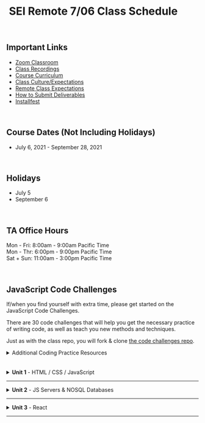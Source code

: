 <h1><img src="https://ga-dash.s3.amazonaws.com/production/assets/logo-9f88ae6c9c3871690e33280fcf557f33.png" alt="" style="max-width:100%;" /> SEI Remote 7/06 Class Schedule</h1>

<br/>

## Important Links

- [Zoom Classroom](https://generalassembly.zoom.us/j/95974443973?pwd=cVdXUHdWeURKZlJSMG15d0FoRUpZQT09)
- [Class Recordings](https://github.com/SEIR-7-06/schedule/blob/master/class-recordings.md)
- [Course Curriculum](https://github.com/SEIR-7-06/schedule/blob/master/course-curriculum.md)
- [Class Culture/Expectations](https://github.com/SEIR-7-06/welcome-to-sei)
- [Remote Class Expectations](https://github.com/SEIR-7-06/remote-class-expectations)
- [How to Submit Deliverables](https://github.com/SEIR-7-06/deliverable-submissions)
- [Installfest](https://github.com/SEIR-7-06/installfest)

<br/>

## Course Dates (Not Including Holidays)

- July 6, 2021 - September 28, 2021

<br/>

## Holidays

- July 5
- September 6

<br/>

## TA Office Hours

Mon - Fri: 8:00am - 9:00am Pacific Time<br />
Mon - Thr: 6:00pm - 9:00pm Pacific Time<br />
Sat + Sun: 11:00am - 3:00pm Pacific Time


<br/>

## JavaScript Code Challenges

If/when you find yourself with extra time, please get started on the JavaScript Code Challenges.

There are 30 code challenges that will help you get the necessary practice of writing code, as well as teach you new methods and techniques.

Just as with the class repo, you will fork & clone [the code challenges repo](https://github.com/SEIR-7-06/daily-js-code-challenges).

<details>
  <summary>Additional Coding Practice Resources</summary>
  <h3>Codewars</h3>
  <a href="https://www.codewars.com">Codewars</a> is an excellent source of coding challenges for numerous programming languages.
  <p>It's free, so be sure to create an account so that you can track your progress.
    Code challenges (called _Kata_) vary in difficulty from "8kyu" (easiest) to "1kyu".</p>
<!--   <h3>Interview Cake</h3>
  <p>Designed to prep you technical interviews, <a href="https://www.interviewcake.com">Interview Cake</a> comes highly recommended.</p>
  <p>It's not free, however, you should take advantage of its free 7-day email crash course and decide to if its worth the bucks to you.</p>
  <h3>Advent of Code</h3>
  <p><a href="https://adventofcode.com/">Advent of Code</a> has special puzzles during the month of December (only).</p>
  <p>However, you can access past year's puzzles!</p> -->
</details>

<br/>
<br/>

<!-- ## Post Graduation

<table>
  <tbody>
    <tr>    
      <td><strong>Challenges</strong></td>
      <td><a href="https://github.com/SEIR-7-06/shopping-cart-coding-challenge">Front End Challenge</a></td>
      <td><a href="https://github.com/SEIR-7-06/csv-parse-starter">Full Stack Challenge</a></td>
      <td><a href="https://github.com/SEIR-7-06/testing-in-react-with-jest-and-enzyme">Testing in React</a></td>
      <td><a href="https://github.com/SEIR-7-06/Python-unit-test">Python Unit Testing</a></td>
      <td><a href="https://github.com/SEIR-7-06/flask-api">Python Flask API</a></td>
    </tr>
  </tbody>
</table>

### Post Grad Roadmap

<p>This document will provide you with a roadmap of how to revisit your SEI class in units, with additional coding challenges, resources, and prompts to keep you coding in the weeks post-graduation. We hope it provides a springboard that keeps you learning!</p>
<table>
  <tbody>
    <tr>
      <td><a href="https://docs.google.com/spreadsheets/d/15JX2Z5_095QiYyxQ-aGsnjqmvVGxfATvnMO3k5SK_Y8/edit#gid=563096904">Post Grad Roadmap</a></td>
    </tr>
  </tbody>
</table> -->
<!-- 
<br />
<br /> -->

<!-- Unit 1 Dropdown -->
<details>
  <summary><strong>Unit 1</strong> - HTML / CSS / JavaScript</summary>
  <ul type="none">
    <!-- Week 1 Dropdown -->
    <li>
      <details> 
        <summary>Week 1 - FUNdamentals!</summary>
        <br>
        <a href="https://github.com/h64/loops-inclass-notes">Loops Demo Code</a>
        <br>
        <a href="https://github.com/SEIR-7-06/arrays-iteration-demo-code">Array & Iteration Demo Code</a>
        <br>
        <a href="https://github.com/SEIR-7-06/functions-code-along">Function Lesson Demo Code</a>
        <br>
        <!-- Schedule Table -->
        <h2>Week 1 Schedule</h2>
        <table>
          <thead>
            <tr>
              <td></td>
              <th>Morning Exercise</th>
              <th>Module 1</th>
              <th>Module 2</th>
              <th>Extra Content</th>
              <th>Focus</th>
            </tr>
          </thead>
          <tbody>
            <tr>
              <td><strong>Monday</strong><br />(7/5)</td>
              <td>Holiday</td>
              <td>Holiday</td>
              <td>Holiday</td>
              <td>Holiday</td>
              <td>Holiday</td>
            </tr>
            <tr>
              <td><strong>Tuesday</strong><br />(7/6)</td>
              <td><a href="https://github.com/SEIR-7-06/welcome-to-sei">Welcome to GA</a></td>
              <td><a href="https://github.com/SEIR-7-06/installfest">Installfest</a></td>
              <td>
                - <a href="https://github.com/SEIR-7-06/intro-terminal">Terminal Intro</a>
                <br>
                - <a href="https://github.com/SEIR-7-06/intro_to_command_line-main">Terminal Cont.</a>
              </td>
              <td>
              - <a href="https://github.com/SEIR-7-06/command-line-lab">Terminal Lab</a>
              <br>
              - <a href="https://github.com/SEIR-7-06/hw-unix-cli-practice">Terminal Extra Practice</a>
              </td>
              <td>Welcome and Getting Set Up</td>
            </tr>
            <tr>
              <td><strong>Wednesday</strong><br />(7/7)</td>
              <td><a href="https://github.com/SEIR-7-06/Intro-to-Semantic-HTML">Semantic HTML</a></td>
              <td>
              - <a href="https://github.com/SEIR-7-06/intro-to-programming">Intro To Programming</a>
              <br>
                - <a href="https://github.com/SEIR-7-06/Scope">Scope</a>
                <br>
                - <a href="https://github.com/SEIR-7-06/JS-Basic-Loops">JS Basic Loops Lab</a>
              </td>
              <td><a href="https://github.com/SEIR-7-06/github">Github</a></td>
              <td>
                - <a href="https://github.com/SEIR-7-06/git-github-lab">Github Lab</a>
                <br>
                - <a href="https://github.com/SEIR-7-06/Intro-to-Semantic-HTML">Semantic HTML Extra Practice</a>
              </td>
              <td>Intro to Programming</td>
            </tr>
            <tr>
              <td><strong>Thursday</strong><br />(7/8)</td>
              <!-- <td><a href="https://github.com/SEIR-7-06/profile-cards">CSS Profile Card</a></td> -->
              <td>Outcomes</td>
              <td><a href="https://github.com/SEIR-7-06/conditionals-and-loops">Loops & Conditionals</a></td>
              <td>
              - <a href="https://github.com/SEIR-7-06/Arrays-iterating-over-them">Arrays &amp; Iteration</a>
              <br>
              - <a href="https://github.com/SEIR-7-06/loop-lab">Loop Lab</a>
              </td>
              <td><a href="https://github.com/SEIR-7-06/js-arrays-lab">Arrays Extra Practice</a></td>
              <td>JavaScript Arrays</td>
            </tr>
            <tr>
              <td><strong>Friday</strong><br />(7/9)</td>
              <td><a href="https://github.com/SEIR-7-06/css-selector-basics">CSS Intro</a></td>
              <td><a href="https://github.com/SEIR-7-06/css-selector-basics">Intro to CSS</a></td>
              <td>
              - <a href="https://github.com/SEIR-7-06/functions">Functions</a>
              <br>
              - <a href="https://github.com/SEIR-7-06/functions-lab">Functions lab</a>
              </td>
              <td><a href="https://github.com/SEIR-7-06/functions-practice">Functions Extra Practice</a></td>
              <td>JavaScript Functions</td>
            </tr>
          </tbody>
        </table>
        <h2>Week 1 Deliverables</h2>
        <p>It is a requirement to complete at least 80% of all deliverables to receive: a Certificate of Completion; post-grad benefits such as the Meet and Greet; and Outcomes support.</p>
        <!-- Deliverable Table -->
        <table>
          <thead>
            <tr>
              <td>Date Assigned</td>
              <td>Deliverable</td>
              <td>Final Due Date</td>
            </tr>
          </thead>
          <tbody>
            <tr>
              <td>7/8</td>
              <td><a href="https://github.com/SEIR-7-06/HW-Loops-Conditionals">Loops & Conditionals</a></td>
              <td>7/12</td>
            </tr>
            <tr>
              <td>7/9</td>
              <td><a href="https://github.com/SEIR-7-06/functions-scope-hw">Functions</a></td>
              <td>7/13</td>
            </tr>
          </tbody>
        </table>
      </details>
    </li>
    <li>
      <details>
        <summary>Week 2 - Advanced Objects, The DOM</summary>
        <h2>Week 2 - Schedule</h2>
        <br>
        <a href="https://github.com/SEIR-7-06/objects-demo-code">Objects Demo Code</a>
        <br>
        <a href="https://github.com/h64/intro-to-dom-demo-code">Intro to DOM Demo Code</a>
        <br>
        <a href="https://github.com/SEIR-7-06/dom-events-demo-code">DOM Events Demo Code</a>
        <br>
        <!-- Schedule Table -->
        <table>
          <thead>
            <tr>
              <td></td>
              <th>Morning Exercise</th>
              <th>Module 1</th>
              <th>Module 2</th>
              <th>Extra Content</th>
              <th>Focus</th>
            </tr>
          </thead>
          <tbody>
            <tr>
              <td><strong>Monday</strong><br />(7/12)</td>
              <td>CSS: Flexbox</td>
              <td><a href="https://github.com/SEIR-7-06/Objects">Objects</a> </td>
              <td><a href="https://github.com/SEIR-7-06/Objects-lab">Objects Lab</a></td>
              <td>
              - <a href="https://github.com/SEIR-7-06/solar-system-lab">Solar System Lab</a>
              </td>
              <td>JavaScript Objects</td>
            </tr>
            <tr>
              <td><strong>Tuesday</strong><br />(7/13)</td>
              <td><a href="https://github.com/SEIR-7-06/intro-to-the-dom">Intro to Dom</a></td>
              <td><a href="https://github.com/SEIR-7-06/intro-to-the-dom">Intro to Dom</a></td>
              <td><a href="https://github.com/SEIR-7-06/dom-events">Dom Events</a></td>
              <td>
              - <a href="https://github.com/SEIR-7-06/temperature-converter-dom">Temperature Converter</a>
              <br>
              - <a href="https://github.com/SEIR-7-06/etch_a_sketch">Etch a Sketch</a>
              </td>
              <td>Dom Manipulation</td>
            </tr>
            <tr>
              <td><strong>Wednesday</strong><br />(7/14)</td>
              <td><a href="https://github.com/SEIR-7-06/sei-tic-tac-toe">Intro Tic Tac Toe</a></td>
              <td><a href="https://github.com/SEIR-7-06/sei-tic-tac-toe">Tic Tac Toe</a></td>
              <td><a href="https://github.com/SEIR-7-06/sei-tic-tac-toe">Tic Tac Toe</a></td>
              <td><a href="https://github.com/SEIR-7-06/etch_a_sketch">Etch a Sketch</a></td>
              <td>Tic Tac Toe</td>
            </tr>
            <tr>
              <td><strong>Thursday</strong><br />(7/15)</td>
              <td>Outcomes</td>
              <td><a href="https://github.com/SEIR-7-06/sei-tic-tac-toe">Tic Tac Toe</a></td>
              <td><a href="https://github.com/SEIR-7-06/sei-tic-tac-toe">Tic Tac Toe</a></td>
              <td><a href="https://github.com/SEIR-7-06/etch_a_sketch">Etch a Sketch</a></td>
              <td>Tic Tac Toe</td>
            </tr>
            <tr>
              <td><strong>Friday</strong><br />(7/16)</td>
              <td><a href="https://github.com/SEIR-7-06/Combining-datatypes">Objects & this!</a></td>
              <td><a href="https://github.com/SEIR-7-06/Combining-datatypes">Objects & this!</a></td>
              <td><a href="https://github.com/SEIR-7-06/weather-object-lab">Weather Object Lab</a></td>
              <td><a href="https://github.com/SEIR-7-06/Combining-Data-Types-Lab">Avengers Mixed Types</a></td>
              <td>Objects and this</td>
            </tr>
          </tbody>
        </table>
        <h2>Week 2 - Deliverables</h2>
        <p>It is a requirement to complete at least 80% of all deliverables to receive: a Certificate of Completion; post-grad benefits such as the Meet and Greet; and Outcomes support.</p>
        <!-- Deliverable Table -->
        <table>
          <thead>
            <tr>
              <td>Date Assigned</td>
              <td>Deliverable</td>
              <td>Final Due Date</td>
            </tr>
          </thead>
          <tbody>
            <tr>
              <td>7/12</td>
              <td><a href="https://github.com/SEIR-7-06/mixed-data-types-hw">Mixed Data Types</a></td>
              <td>7/14</td>
            </tr>
            <tr>
              <td>7/14</td>
              <td><a href="https://github.com/SEIR-7-06/css-airbnb">CSS AirBnb</a></td>
              <td>7/16</td>
            </tr>
          </tbody>
        </table>
      </details>
    </li>
    <li>
      <details>
        <summary>Week 3 - Project Zero</summary>
        <!-- Schedule Table -->
        <h2>Week 3 - Schedule</h2>
        <p><a href="https://github.com/SEIR-7-06/stopwatch-demo-code">Stopwatch / setInterval Demo Code</a></p>
        <table>
          <thead>
            <tr>
              <td></td>
              <th>Morning Exercise</th>
              <th>Module 1</th>
              <th>Module 2</th>
              <th>Extra Content</th>
              <th>Focus</th>
            </tr>
          </thead>
          <tbody>
            <tr>
              <td><strong>Monday</strong><br />(7/19)</td>
              <td><a href="https://github.com/SEIR-7-06/classes">OOP & Classes</a></td>
              <td><a href="https://github.com/SEIR-7-06/classes">OOP & Classes</a></td>
              <td>
              - <a href="https://github.com/SEIR-7-06/classes">OOP & Classes</a>
              <br>
              - <a href="https://github.com/SEIR-7-06/classes-lab">Classes Lab</a>
              </td>
              <td><a href="https://github.com/SEIR-7-06/classes-gladiator">Classes Gladiator Arena</a></td>
              <td>Object Oriented Programming</td>
            </tr>
            <!-- <tr>
              <td><strong>Tuesday</strong><br />(7/20)</td>
              <td><a href="https://github.com/SEIR-7-06/space-battle">Space Battle</a></td>
              <td><a href="https://github.com/SEIR-7-06/space-battle">Space Battle</a></td>
              <td><a href="https://github.com/SEIR-7-06/space-battle">Space Battle</a></td>
              <td><a href="https://github.com/SEIR-7-06/oop-pokemon">OOP Pokemon</a></td>
              <td>Object Oriented Programming</td>
            </tr> -->
            <tr>
              <td><strong>Tuesday</strong><br />(7/20)</td>
              <td><a href="https://github.com/SEIR-7-06/stopwatch-demo-code">Stopwatch Activity</a></td>
              <td><a href="https://github.com/SEIR-7-06/project-zero">Introduce Project</a></td>
              <td><a href="https://github.com/SEIR-7-06/project-zero">Project 0</a></td>
              <td><a href="https://github.com/SEIR-7-06/project-zero">Project 0</a></td>
              <td><a href="https://github.com/SEIR-7-06/project-zero">Project 0</a></td>
            </tr>
            <tr>
              <td><strong>Wednesday</strong><br />(7/21)</td>
              <td><a href="https://github.com/SEIR-7-06/project-zero">Project 0</a></td>
              <td><a href="https://github.com/SEIR-7-06/project-zero">Project 0</a></td>
              <td><a href="https://github.com/SEIR-7-06/project-zero">Project 0</a></td>
              <td><a href="https://github.com/SEIR-7-06/project-zero">Project 0</a></td>
              <td><a href="https://github.com/SEIR-7-06/project-zero">Project 0</a></td>
            </tr>
            <tr>
              <td><strong>Thursday</strong><br />(7/22)</td>
              <td>Outcomes</td>
              <td><a href="https://github.com/SEIR-7-06/project-zero">Project 0</a></td>
              <td><a href="https://github.com/SEIR-7-06/deploy-to-github-pages">GitHub Pages Deployment</a></td>
              <td><a href="https://github.com/SEIR-7-06/project-zero">Project 0</a></td>
              <td><a href="https://github.com/SEIR-7-06/project-zero">Project 0</a></td>
            </tr>
            <tr>
              <td><strong>Friday</strong><br />(7/23)</td>
              <td><a href="https://github.com/SEIR-7-06/project-zero">Project 0</a></td>
              <td><a href="https://github.com/SEIR-7-06/project-zero">Project 0</a></td>
              <td><a href="https://github.com/SEIR-7-06/project-zero">Project 0</a></td>
              <td><a href="https://github.com/SEIR-7-06/project-zero">Project 0</a></td>
              <td><a href="https://github.com/SEIR-7-06/project-zero">Project 0</a></td>
            </tr>
          </tbody>
        </table>
        <h2>Week 3 - Deliverables</h2>
        <p>It is a requirement to complete at least 80% of all deliverables to receive: a Certificate of Completion; post-grad benefits such as the Meet and Greet; and Outcomes support.</p>
        <!-- Deliverable Table -->
        <table>
          <thead>
            <tr>
              <td>Date Assigned</td>
              <td>Deliverable</td>
              <td>Final Due Date</td>
            </tr>
          </thead>
          <tbody>
            <tr>
              <td>7/21</td>
              <td><a href="https://github.com/SEIR-7-06/project-zero">Project 0</a></td>
              <td>7/27</td>
            </tr>
          </tbody>
        </table>
      </details>
    </li>
  </ul>
</details>
<hr />
<details>
  <summary><strong>Unit 2</strong> - JS Servers & NOSQL Databases</summary>
  <ul type="none">
    <!-- Week 4 Dropdown -->
    <li>
      <details> 
        <summary>Week 4 - Node & Express</summary>
        <!-- Schedule Table -->
        <h2>Week 4 Schedule</h2>
        <p><a href="https://github.com/SEIR-7-06/express-fruits-demo-code">Express Fruits App</a></p>
        <p><a href="https://github.com/h64/ajax-and-apis-demo-code">AJAX & APIs Demo Code</a></p>
        <table>
          <thead>
            <tr>
              <td></td>
              <th>Morning Exercise</th>
              <th>Module 1</th>
              <th>Module 2</th>
              <th>Extra Content</th>
              <th>Focus</th>
            </tr>
          </thead>
        <tbody>
          <tr>
            <td><strong>Monday</strong><br />(7/26)</td>
            <td><a href="https://github.com/SEIR-7-06/project-zero">Project 0</a></td>
            <td><a href="https://github.com/SEIR-7-06/project-zero">Project 0</a></td>
            <td><a href="https://github.com/SEIR-7-06/project-zero">Project 0</a></td>
            <td><a href="https://github.com/SEIR-7-06/project-zero">Project 0</a></td>
            <td>Project 0</td>
          </tr>
          <tr>
            <td><strong>Tuesday</strong><br />(7/27)</td>
            <td><a href="https://github.com/SEIR-7-06/project-zero">Project 0 Presentations</a></td>
            <td><a href="https://github.com/SEIR-7-06/project-zero">Project 0 Presentations</a></td>
            <td><a href="https://github.com/SEIR-7-06/project-zero">Project 0 Presentations</a></td>
            <td><a href="https://github.com/SEIR-7-06/project-zero">Project 0 Presentations</a></td>
            <td>Project 0</td>
          </tr>
          <tr>
            <td><strong>Wednesday</strong><br />(7/28)</td>
            <td><a href="https://github.com/SEIR-7-06/ajax-and-apis">AJAX & API's</a></td>
            <td><a href="https://github.com/SEIR-7-06/ajax-and-apis">AJAX & API's</a></td>
            <td><a href="https://github.com/SEIR-7-06/fetch-reddit-slideshow">Lab: Fetch Reddit Slideshow</a></td>
            <td><a href="https://github.com/SEIR-7-06/ajax-and-apis/blob/main/starter_code/weather_api/readme.md">OpenWeatherMap API</a></td>
            <td>AJAX/API's</td>
          </tr>
          <tr>
            <td><strong>Thursday</strong><br />(7/29)</td>
            <td>Outcomes</td>
            <td>
            - <a href="https://github.com/SEIR-7-06/installfest/blob/master/unit2-installations.md">Unit 2 Installfest</a>
            <br>
            - <a href="https://github.com/SEIR-7-06/intro_to_Express">Intro To Express</a>
            </td>
            <td>
            - <a href="https://github.com/SEIR-7-06/url_and_query_params">Url & Params</a>
            <br>
            - <a href="https://github.com/SEIR-7-06/express-lab-params">Params lab</a>
            </td>
            <td><a href="https://github.com/SEIR-7-06/express-lab-params">Params lab</a></td>
            <td>Node/Express</td>
          </tr>
          <tr>
            <td><strong>Friday</strong><br />(7/30)</td>
            <td><a href="https://github.com/SEIR-7-06/intro_to_Rest">Intro To Rest</a></td>
            <td><a href="https://github.com/SEIR-7-06/MVC">MVC</a></td>
            <td>
            - <a href="https://github.com/SEIR-7-06/NEW_Create_Express">New & Create</a>
            <br>
            - <a href="https://github.com/SEIR-7-06/Express-Create-Lab">Lab: Products App</a>
            </td>
            <td>
            - <a href="https://github.com/SEIR-7-06/mvc-intro-lab">MVC Intro Lab</a>
            <br>
            - <a href="https://github.com/SEIR-7-06/Pokemon-Express">Pokemon Express</a>
            </td>
            <td>Node/Express</td>
          </tr>
          </tbody>
        </table>
        <h2>Week 4 - Deliverables</h2>
        <p>It is a requirement to complete at least 80% of all deliverables to receive: a Certificate of Completion; post-grad benefits such as the Meet and Greet; and Outcomes support.</p>
        <table>
          <thead>
            <tr>
              <td>Date Assigned</td>
              <td>Deliverable</td>
              <td>Final Due Date</td>
            </tr>
          </thead>
          <tbody>
            <tr>
              <td>7/29</td>
              <td><a href="https://github.com/SEIR-7-06/express-routes-calc">Express Calculator</a></td>
              <td>8/2</td>
            </tr>
            <tr>
              <td>7/30</td>
              <td><a href="https://github.com/SEIR-7-06/express-space-homework">Express Space</a></td>
              <td>8/4</td>
            </tr>
          </tbody>
        </table>
      </details>
    </li>
    <!-- Week 5 Dropdown -->
    <li>
      <details>
        <summary>Week 5 - Servers & Databases Continued</summary>
        <h2>Week 5 - Schedule</h2>
        <a href="https://github.com/SEIR-7-06/express-blog-706">Express Blog App</a>
        <br>
        <a href="https://github.com/SEIR-7-06/express-fruits-demo-code">Express Fruits App</a>
        <br>
        <a href="https://github.com/SEIR-7-06/intro-to-mongoose-demo-code">Mongoose Demo Code</a>
        <br><br>
        <!-- Schedule Table -->
        <table>
          <thead>
            <tr>
              <td></td>
              <th>Morning Exercise</th>
              <th>Module 1</th>
              <th>Module 2</th>
              <th>Extra Content</th>
              <th>Focus</th>
            </tr>
          </thead>
          <tbody>
            <tr>
              <td><strong>Monday</strong><br />(8/2)</td>
              <td>Review</td>
              <td><a href="https://github.com/SEIR-7-06/express-controllers">Controllers</a></td>
              <td>
              - <a href="https://github.com/SEIR-7-06/Delete-Express">Delete & Edit</a>
                <br>
              - <a href="https://github.com/SEIR-7-06/express-partner-lab">Delete & Edit Lab</a>
              </td>
              <td><a href="https://github.com/SEIR-7-06/Pokemon-Express">Pokemon Express</a></td>
              <td>Node/Express</td>
            </tr>
            <tr>
              <td><strong>Tuesday</strong><br />(8/3)</td>
              <td><a href="https://github.com/SEIR-7-06/mongo-install">Install MongoDB</a></td>
              <td>
              - <a href="https://github.com/SEIR-7-06/mongo-lesson">Intro to Mongo</a>
              <br>
              - <a href="https://github.com/SEIR-7-06/mongo-lab">Mongo Lab</a>
              </td>
              <td>
              - <a href="https://github.com/SEIR-7-06/mongoose-lesson">Intro to Mongoose</a>
              <br>
              - <a href="https://github.com/SEIR-7-06/Mongoose-Lab">Mongoose Lab</a>
              </td>
              <td><a href="https://github.com/SEIR-7-06/Mongo-Bounty-Hunters">Mongo Bounty Hunters<strong></a></td>
              <td>Databases</td>
            </tr>
            <tr>
              <td><strong>Wednesday</strong><br />(8/4)</td>
              <td><a href="https://github.com/SEIR-7-06/js-stacks-queues">CS Topics: Stacks & Queues</a></td>
              <td>
<!--               <a href="https://github.com/SEIR-7-06/Scope">Scope</a>
              <br> -->
              <a href="https://github.com/SEIR-7-06/express-adding-models">Fruits App w/db</a>
              </td>
              <td>
              - <a href="https://github.com/SEIR-7-06/first-full-stack-homework">MEN Stack HW</a>
              </td>
              <td><a href="https://github.com/SEIR-7-06/first-full-stack-homework">MEN Stack HW</a></td>
              <td>Full Stack</td>
            </tr>
            <tr>
              <td><strong>Thursday</strong><br />(8/5)</td>
              <td>Outcomes</td>
              <td><a href="https://github.com/SEIR-7-06/Two-Model-Crud-No-RelationShip">Express Blog (1st Model)</a></td>
              <td>
              - <a href="https://github.com/SEIR-7-06/Two-Model-Crud-No-RelationShip">Express Blog (1st Model)</a>
              <br>
              - Review & <a href="https://github.com/SEIR-7-06/first-full-stack-homework">HW Time</a>
              </td>
              <td><a href="https://github.com/SEIR-7-06/first-full-stack-homework">MEN Stack HW</a></td>
              <td>Full Stack</td>
            </tr>
            <tr>
              <td><strong>Friday</strong><br />(8/6)</td>
              <td><a href="https://github.com/SEIR-7-06/two-model-second-model-crud">Express Blog (2nd Model)</a></td>
              <td><a href="https://github.com/SEIR-7-06/two-model-second-model-crud">Express Blog (2nd Model)</a></td>
              <td>
              <a href="https://github.com/SEIR-7-06/two-model-second-model-crud">Express Blog (2nd Model)</a>
              <br/>
              - Review & <a href="https://github.com/SEIR-7-06/first-full-stack-homework">HW Time</a>
              </td>
              <td><a href="https://github.com/SEIR-7-06/two-model-lab">Two Model Practice</a></td>
<!--               <td><a href="https://github.com/SEIR-7-06/photo-app-hw">Photo App</a></td> -->
              <td>Full Stack</td>
            </tr>
          </tbody>
        </table>
        <h2>Week 5 - Deliverables</h2>
        <p>It is a requirement to complete at least 80% of all deliverables to receive: a Certificate of Completion; post-grad benefits such as the Meet and Greet; and Outcomes support.</p>
        <!-- Deliverable Table -->
        <table>
          <thead>
            <tr>
              <td>Date Assigned</td>
              <td>Deliverable</td>
              <td>Final Due Date</td>
            </tr>
          </thead>
          <tbody>
            <tr>
              <td>8/3</td>
              <td><a href="https://github.com/SEIR-7-06/mongoose-vampires-hw">Mongoose Vampires</a></td>
              <td>8/10</td>
            </tr>
            <tr>
              <td>8/4</td>
              <td><a href="https://github.com/SEIR-7-06/first-full-stack-homework">MEN Stack</a></td>
              <td>8/11</td>
            </tr>
          </tbody>
        </table>
      </details>
    </li>
    <!-- Week 6 Dropdown -->
    <li>
      <details>
        <summary>Week 6 - Project: Express, Mongo DB, and Node</summary>
        <!-- Schedule Table -->
        <h2>Week 6 - Schedule</h2>
        <!-- <p><a href="https://github.com/SEIR-7-06/project-one">Project One</a></p> --> 
<!--         <br> -->
        <a href="https://github.com/SEIR-7-06/express-blog-706">Express Blog App</a>
        <br>
        <a href="https://github.com/SEIR-7-06/express-fruits-demo-code">Express Fruits App</a>
        <br>
        <br>
        <table>
          <thead>
            <tr>
              <td></td>
              <th>Morning Exercise</th>
              <th>Module 1</th>
              <th>Module 2</th>
              <th>Extra Content</th>
              <th>Focus</th>
            </tr>
          </thead>
          <tbody>
            <tr>
              <td><strong>Monday</strong><br />(8/9)</td>
              <td>MEN Stack Review</td>
              <td>MEN Stack Review</td>
              <td><a href="https://github.com/SEIR-7-06/two-model-relationship-build">Blog Related Models</a></td>
              <td><a href="https://github.com/SEIR-7-06/photo-app-hw">Photo App</a></td>
              <td>Full Stack</td>
            </tr>
            <tr>
              <td><strong>Tuesday</strong><br />(8/10)</td>
              <td><a href="https://github.com/SEIR-7-06/project-one">Introduce Project One</a></td>
              <td><a href="https://github.com/SEIR-7-06/project-one">Project One Planning</a></td>
              <td><a href="https://github.com/SEIR-7-06/project-one">Project One Planning</a></td>
              <td><a href="https://github.com/SEIR-7-06/Github-collaboration-guide">Git Collaboration</a></td>
              <td>Project One</td>
            </tr>
            <tr>
              <td><strong>Wednesday</strong><br />(8/11)</td>
              <td><a href="https://github.com/SEIR-7-06/project-one">Project One Approvals</a></td>
              <td><a href="https://github.com/SEIR-7-06/project-one">Project One Approvals</a></td>
              <td><a href="https://github.com/SEIR-7-06/project-one">Project One</a></td>
              <td><a href="https://github.com/SEIR-7-06/project-one">Project One</a></td>
              <td>Project One</td>
            </tr>
            <tr>
              <td><strong>Thursday</strong><br />(8/12)</td>
              <td>Outcomes</td>
              <td><a href="https://github.com/SEIR-7-06/project-one">Project One</a></td>
              <td><a href="https://github.com/SEIR-7-06/MEN-Stack-Deploy-Jam">Heroku Deployment</a></td>
              <td><a href="https://github.com/SEIR-7-06/project-one">Project One</a></td>
              <td>Project One</td>
            </tr>
            <tr>
              <td><strong>Friday</strong><br />(8/13)</td>
              <td><a href="https://github.com/SEIR-7-06/project-one">Project One</a></td>
              <td><a href="https://github.com/SEIR-7-06/project-one">Project One</a></td>
              <td><a href="https://github.com/SEIR-7-06/sessions">Express Session</a></td>
              <td><a href="https://github.com/SEIR-7-06/project-one">Project One</a></td>
              <td>Project One</td>
            </tr>
          </tbody>
        </table>
        <h2>Week 6 - Deliverables</h2>
        <p>It is a requirement to complete at least 80% of all deliverables to receive: a Certificate of Completion; post-grad benefits such as the Meet and Greet; and Outcomes support.</p>
        <!-- Deliverable Table -->
        <table>
          <thead>
            <tr>
              <td>Date Assigned</td>
              <td>Deliverable</td>
              <td>Final Due Date</td>
            </tr>
          </thead>
          <tbody>
            <tr>
              <td>8/10</td>
              <td><a href="https://github.com/SEIR-7-06/project-one">Project One</a></td>
              <td>8/17</td>
            </tr>
          </tbody>
        </table>
      </details>
    </li>
  </ul>
</details>
<hr>

<!-- Unit 3 Dropdown -->
<details>
  <summary><strong>Unit 3</strong> - React</summary>
  <ul type="none">
    <!-- Week 7 Dropdown -->
    <li>
      <details> 
        <summary>Week 7 - React</summary>
        <!-- Schedule Table -->
        <h2>Week 7 Schedule</h2>
        <p><a href="https://github.com/SEIR-7-06/intro-to-react-demo-code">Intro to React Demo Code</a></p>
        <p><a href="https://github.com/SEIR-7-06/react-props-demo-code">React Props Demo Code</a></p>
        <p><a href="https://github.com/SEIR-7-06/react-state-counter-demo-code">React State Demo Code</a></p>
        <table>
          <thead>
            <tr>
              <td></td>
              <th>Morning Exercise</th>
              <th>Module 1</th>
              <th>Module 2</th>
              <th>Extra Content</th>
              <th>Focus</th>
            </tr>
          </thead>
          <tbody>
            <tr>
              <td><strong>Monday</strong><br />(8/16)</td>
              <td><a href="https://github.com/SEIR-7-06/project-one">Project One</a></td>
              <td><a href="https://github.com/SEIR-7-06/project-one">Project One</a></td>
              <td><a href="https://github.com/SEIR-7-06/project-one">Project One</a></td>
              <td><a href="https://github.com/SEIR-7-06/project-one">Project One</a></td>
              <td>Project One</td>
            </tr>
            <tr>
              <td><strong>Tuesday</strong><br />(8/17)</td>
              <td><a href="https://github.com/SEIR-7-06/project-one">Project One Presentations</a></td>
              <td><a href="https://github.com/SEIR-7-06/project-one">Project One Presentations</a></td>
              <td><a href="https://github.com/SEIR-7-06/project-one">Project One Presentations</a></td>
              <td><a href="https://github.com/SEIR-7-06/project-one">Project One Presentations</a></td>
              <!-- <td><a href="https://github.com/SEIR-7-06/react-intro">React Intro</a></td>
              <td><a href="https://github.com/SEIR-7-06/react-intro">React Intro</a></td>
              <td><a href="https://github.com/SEIR-7-06/react-props">React Intro Props</a></td>
              <td><a href="https://github.com/SEIR-7-06/react-dinos-intro">React Dino Blog</a></td> -->
              <td>Project One</td>
            </tr>
            <tr>
              <td><strong>Wednesday</strong><br />(8/18)</td>
              <td><a href="https://github.com/SEIR-7-06/react-intro">React Intro</a></td>
              <td><a href="https://github.com/SEIR-7-06/react-intro">React Intro</a></td>
              <td><a href="https://github.com/SEIR-7-06/react-dashboard">Lab: React Dashboard</a></td>
              <td><a href="https://github.com/SEIR-7-06/react-dashboard">Lab: React Dashboard</a></td>
              <!-- <td><a href="https://github.com/SEIR-7-06/react-lotr-lab">LotR w/Props</a></td>
              <td><a href="https://github.com/SEIR-7-06/react-props">React Props Recipe App</a></td>
              <td><a href="https://github.com/SEIR-7-06/react-state-counter">React State Counter</a></td>
              <td><a href="https://github.com/SEIR-7-06/react-state-counter">Rebuild the React State Counter</a></td> -->
              <td>React Intro</td>
            </tr>
            <tr>
              <td><strong>Thursday</strong><br />(8/19)</td>
              <td>Outcomes</td>
              <td><a href="https://github.com/SEIR-7-06/react-props">React Props</a></td>
              <td>
              - <a href="https://github.com/SEIR-7-06/react-props">React Props</a>
              <br>
              - <a href="https://github.com/SEIR-7-06/react-lotr-lab">LotR w/Props</a>
              </td>
              <td><a href="https://github.com/SEIR-7-06/react-dinos-intro">React Dino Blog</a></td>
              <!-- <td><a href="https://github.com/SEIR-7-06/react-simple-calc-lab">React State Calculator</a></td>
              <td><a href="https://github.com/SEIR-7-06/react-todo-list">React State Todo List</a></td>
              <td><a href="https://github.com/SEIR-7-06/react-todo-list">React State Todo List</a></td> -->
              <td>React State</td>
            </tr>
            <tr>
              <td><strong>Friday</strong><br />(8/20)</td>
              <td><a href="https://github.com/SEIR-7-06/react-state-counter">React State Counter</a></td>
              <td><a href="https://github.com/SEIR-7-06/react-state-counter">React State Counter</a></td>
              <td><a href="https://github.com/SEIR-7-06/react-state-counter">React State Counter</a></td>
              <td><a href="https://github.com/SEIR-7-06/react-stopwatch">React Stopwatch</a></td>
              <!-- <td><a href="https://github.com/SEIR-7-06/react-state">React State Recipe App</a></td>
              <td><a href="https://github.com/SEIR-7-06/react-state">React State Recipe App</a></td>
              <td><a href="https://github.com/SEIR-7-06/react-stopwatch">React Stopwatch</a></td>
              <td><a href="https://github.com/SEIR-7-06/react-burger-stacker">React Burger Builder</a></td> -->
              <td>React State</td>
            </tr>
          </tbody>
        </table>
        <h2>Week 7 Deliverables</h2>
        <p>It is a requirement to complete at least 80% of all deliverables to receive: a Certificate of Completion; post-grad benefits such as the Meet and Greet; and Outcomes support.</p>
        <!-- Deliverable Table -->
        <table>
          <thead>
            <tr>
              <td>Date Assigned</td>
              <td>Deliverable</td>
              <td>Final Due Date</td>
            </tr>
          </thead>
          <tbody>
            <tr>
              <td>8/19</td>
              <td><a href="https://github.com/SEIR-7-06/react-props-lotr">LotR w/Props</a></td>
              <td>8/26</td>
            </tr>
          </tbody>
        </table>
      </details>
    </li>
    <!-- Week 8 Dropdown -->
    <li>
      <details>
        <summary>Week 8 - React Continued</summary>
        <h2>Week 8 - Schedule</h2>
        <!-- Schedule Table -->
        <a href="https://github.com/SEIR-7-06/recipe-app-demo-code">Recipe App Demo Code</a><br>
        <a href="https://github.com/SEIR-7-06/react-todo-demo-code">React Todo Demo Code</a><br><br>
        <a href="https://github.com/SEIR-7-06/array-methods-demo-code">Array Methods Demo Code</a><br>
        <a href="https://github.com/SEIR-7-06/react-array-methods">React Arrays Demo Code</a><br>
        <table>
          <thead>
            <tr>
              <td></td>
              <th>Morning Exercise</th>
              <th>Module 1</th>
              <th>Module 2</th>
              <th>Extra Content</th>
              <th>Focus</th>
            </tr>
          </thead>
          <tbody>
            <tr>
              <td><strong>Monday</strong><br />(8/23)</td>
              <td><a href="https://github.com/SEIR-7-06/react-todo-lesson">React Todo List</a></td>
              <td><a href="https://github.com/SEIR-7-06/react-todo-lesson">React Todo List</a></td>
              <td>
              - <a href="https://github.com/SEIR-7-06/react-todo-lesson">React Todo List</a>
              <br>
              - <a href="https://github.com/SEIR-7-06/react-atm">React ATM</a>
              </td>
              <td><a href="https://github.com/SEIR-7-06/react-atm">React ATM</a></td>
              <td>React State</td>
            </tr>
            <tr>
              <td><strong>Tuesday</strong><br />(8/24)</td>
              <td><a href="https://github.com/SEIR-7-06/recipe-app-components">Recipe App Components</a></td>
              <td><a href="https://github.com/SEIR-7-06/recipe-app-components">Recipe App Components</a></td>
              <td>
                - <a href="https://github.com/SEIR-7-06/array-methods-demo-code">Array Iterators</a>
              <br>
                - <a href="https://github.com/SEIR-7-06/array-methods-react">Array Iterators Lab</a>
              </td>
              <td><a href="https://github.com/SEIR-7-06/array-methods-react">Array Iterators Lab</a></td>
              <td>React Components</td>
            </tr>
            <tr>
              <tr>
                <td><strong>Wednesday</strong><br />(8/25)</td>
                <td><a href="https://github.com/SEIR-7-06/js-linked-list">CS Topics: Linked List</a></td>
                <td><a href="https://github.com/SEIR-7-06/recipe-app-props">Recipe App Props</a></td>
                <td><a href="https://github.com/SEIR-7-06/react-nestedprops">Lab: React Nested Props</a></td>
                <td>-</td>
                <td>React Props</td>
              </tr>
            </tr>
            <tr>
              <td><strong>Thursday</strong><br />(8/26)</td>
              <td>Outcomes</td>
              <td><a href="https://github.com/SEIR-7-06/recipe-app-state">Recipe App State</a></td>
              <td>
              - <a href="https://github.com/SEIR-7-06/recipe-app-state">Recipe App State</a>
              <br>
              - <a href="https://github.com/SEIR-7-06/react-burger-stacker">Burger Stacker</a>
              </td>
              <td><a href="https://github.com/SEIR-7-06/react-burger-stacker">Burger Stacker</a></td>
              <td>React State</td>
            </tr>
            <tr>
              <td><strong>Friday</strong><br />(8/27)</td>
              <td><a href="https://github.com/SEIR-7-06/react-lifecycle">React Lifecycle</a></td>
              <td><a href="https://github.com/SEIR-7-06/react-apis">React AJAX & APIs</a></td>
              <td><a href="https://github.com/SEIR-7-06/react-giphy">React Giphy</a></td>
              <td><a href="https://github.com/SEIR-7-06/react-ajax-swapi">React Star Wars API</a></td>
              <td>React Lifecycle</td>
            </tr>
          </tbody>
        </table>
        <h2>Week 8 - Deliverables</h2>
        <p>It is a requirement to complete at least 80% of all deliverables to receive: a Certificate of Completion; post-grad benefits such as the Meet and Greet; and Outcomes support.</p>
        <!-- Deliverable Table -->
        <table>
          <thead>
            <tr>
              <td>Date Assigned</td>
              <td>Deliverable</td>
              <td>Final Due Date</td>
            </tr>
          </thead>
          <tbody>
            <tr>
              <td>8/23</td>
              <td><a href="https://github.com/SEIR-7-06/react-atm">React ATM</a></td>
              <td>8/30</td>
            </tr>
            <tr>
              <td>8/27</td>
              <td><a href="https://github.com/SEIR-7-06/react-giphy">React Giphy</a></td>
              <td>9/1</td>
            </tr>
          </tbody>
        </table>
      </details>
    </li>
    <li>
      <details>
        <summary>Week 9 - React & Project Time</summary>
        <!-- Schedule Table -->
        <br>
        <strong>No Outcomes this Week</strong>
        <br>
        <h2>Week 9 - Schedule</h2>
        <table>
          <thead>
            <tr>
              <td></td>
              <th>Morning Exercise</th>
              <th>Module 1</th>
              <th>Module 2</th>
              <th>Extra Content</th>
              <th>Focus</th>
            </tr>
          </thead>
          <tbody>
            <tr>
              <td><strong>Monday</strong><br />(8/30)</td>
              <td><a href="https://github.com/SEIR-7-06/react-router-intro">React Router</a></td>
              <td><a href="https://github.com/SEIR-7-06/react-router-intro">React Router</a></td>
              <td>
                - <a href="https://github.com/SEIR-7-06/react-router-portfolio">Lab: React Router Portfolio<a/>
                <br>
                - <a href="https://github.com/SEIR-7-06/react-giphy">React Giphy</a>
                <br>
                - <a href="https://github.com/SEIR-7-06/react-burger-stacker">Burger Stacker</a>
              </td>
              <td><a href="https://github.com/SEIR-7-06/react-ajax-swapi">React Star Wars API</a></td>
              <td>React Router</td>
            </tr>
            <tr>
              <td><strong>Tuesday</strong><br />(8/31)</td>
              <td><a href="https://github.com/SEIR-7-06/react_todo_walkthrough">React Todo w/API</a></td>
              <td><a href="https://github.com/SEIR-7-06/react_todo_walkthrough">React Todo w/API</a></td>
              <td><a href="https://github.com/SEIR-7-06/react_todo_walkthrough">React Todo w/API</a></td>
              <td><a href="https://github.com/SEIR-7-06/react_todo_walkthrough">React Todo w/API</a></td>
              <td>React connected w/Backend</td>
            </tr>
            <tr>
              <td><strong>Wednesday</strong><br />(9/1)</td>
              <td><a href="https://github.com/SEIR-7-06/building-a-mern-app">MERN App (Fullstack)</a></td>
              <td><a href="https://github.com/SEIR-7-06/building-a-mern-app">MERN App (Fullstack)</a></td>
              <td><a href="https://github.com/SEIR-7-06/building-a-mern-app">MERN App (Fullstack)</a></td>
              <td><a href="https://github.com/SEIR-7-06/building-a-mern-app">MERN App (Fullstack)</a></td>
              <td>Full Stack React</td>
            </tr>
            <tr>
              <td><strong>Thursday</strong><br />(9/2)</td>
              <td>Introduce React Project</td>
              <td>React Project</td>
              <td>React Project</td>
              <td>React Project</td>
              <td>React Project</td>
            </tr>
            <tr>
              <td><strong>Friday</strong><br />(9/3)</td>
              <td>Tech Interview Prep</td>
              <td>React Project</td>
              <td>React Project</td>
              <td>React Project</td>
              <td>React Project</td>
            </tr>
          </tbody>
        </table>
        <h2>Week 9 - Deliverables</h2>
        <p>It is a requirement to complete at least 80% of all deliverables to receive: a Certificate of Completion; post-grad benefits such as the Meet and Greet; and Outcomes support.</p>
        <!-- Deliverable Table -->
        <table>
          <thead>
            <tr>
              <td>Date Assigned</td>
              <td>Deliverable</td>
              <td>Final Due Date</td>
            </tr>
          </thead>
          <tbody>
            <tr>
              <td>9/2</td>
              <td>React Project</td>
              <td>9/9</td>
            </tr>
          </tbody>
        </table>
      </details>
    </li>
  </ul>
</details>
<hr />
